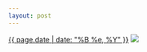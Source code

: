 ```yaml
---
layout: post
---
```


<p>
  <time><a href="/84">{{ page.date | date: "%B %e, %Y" }}</a></time>
  <a href="/84"><img src="{{ site.assets_url }}/84-640.jpg" srcset="{{ site.assets_url }}/84-1280.jpg 1280w, {{ site.assets_url }}/84-960.jpg 960w, {{ site.assets_url }}/84-640.jpg 640w, {{ site.assets_url }}/84-320.jpg 320w" sizes="(min-width: 700px) 50vw, calc(100vw - 2rem)" /></a>
</p>
